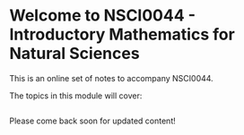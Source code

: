 # Welcome to NSCI0044 - Introductory Mathematics for Natural Sciences

This is an online set of notes to accompany NSCI0044.

The topics in this module will cover:

```{tableofcontents}
```


Please come back soon for updated content!
